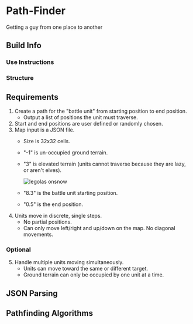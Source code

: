 # Path-Finder
Getting a guy from one place to another

## Build Info
### Use Instructions
### Structure

## Requirements
1. Create a path for the "battle unit" from starting position to end position.
    * Output a list of positions the unit must traverse. 
2. Start and end positions are user defined or randomly chosen.
3. Map input is a JSON file.
    *  Size is 32x32 cells.
    * "-1" is un-occupied ground terrain. 
    * "3" is elevated terrain (units cannot traverse because they are lazy, or aren't elves).

        ![legolas onsnow](https://i.pinimg.com/originals/06/82/a3/0682a3b258b58172465ef852b13142c0.gif)
    * "8.3" is the battle unit starting position. 
    * "0.5" is the end position.
4. Units move in discrete, single steps.
    * No partial positions. 
    * Can only move left/right and up/down on the map. No diagonal movements.
### Optional
5. Handle multiple units moving simultaneously.
    * Units can move toward the same or different target.
    * Ground terrain can only be occupied by one unit at a time.


## JSON Parsing
## Pathfinding Algorithms